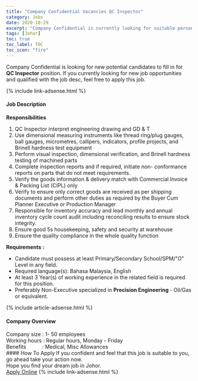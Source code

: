 ```yaml
---
title: "Company Confidential Vacancies QC Inspector" 
category: Jobs 
date: 2020-10-29 
excerpt: "Company Confidential is currently looking for suitable person to fill in the QC Inspector which positioned at Johor" 
tags: [Johor] 
toc: true 
toc_label: TOC 
toc_icon: "fire" 
--- 
```


<p>Company Confidential is looking for new potential candidates to fill in for <b>QC Inspector</b> position. If you currently looking for new job opportunities and qualified with the job desc, feel free to apply this job.
</p>{% include link-adsense.html %} 
<div><div><h4>Job Description</h4></div><div><div><span><div><div><div><strong>Responsibilities</strong></div><ol><li>QC Inspector interpret engineering drawing and GD &amp; T</li><li>Use dimensional measuring instruments like thread ring/plug gauges, ball gauges, micrometres, callipers, indicators, profile projects, and Brinell hardness test equipment</li><li>Perform visual inspection, dimensional verification, and Brinell hardness testing of machined parts</li><li>Complete inspection reports and if required, initiate non- conformance reports on parts that do not meet requirements.</li><li>Verify the goods information &amp; delivery match with Commercial Invoice &amp; Packing List (CIPL) only</li><li>Verify to ensure only correct goods are received as per shipping documents and perform other duties as required by the Buyer Cum Planner Executive or Production Manager</li><li>Responsible for inventory accuracy and lead monthly and annual inventory cycle count audit including reconciling results to ensure stock integrity.</li><li>Ensure good 5s housekeeping, safety and security at warehouse</li><li>Ensure the quality compliance in the whole quality function</li></ol><div><strong>Requirements :</strong></div></div><ul><li>Candidate must possess at least Primary/Secondary School/SPM/"O" Level&#160;in any field.</li><li>Required language(s):&#160;Bahasa Malaysia, English</li><li>At least 3&#160;Year(s) of working experience in the related field is required for this position.</li><li>Preferably Non-Executive specialized in <strong>Precision Engineering </strong>- Oil/Gas or equivalent.</li></ul></div></span></div></div></div> 
{% include article-adsense.html %} 
<div><div><h4>Company Overview</h4></div><div><div><span><div><div>Company size : 1- 50 employees</div>
<div>Working hours : Regular hours, Monday - Friday</div>
<div>Benefits&#160; &#160; &#160; &#160; &#160; &#160;: Medical, Misc Allowances</div></div></span></div></div></div> 
#### How To Apply 
If you confident and feel that this job is suitable to you, go ahead take your action now. <br/> 
Hope you find your dream job in Johor. <br/> 
<a href="https://www.jobstreet.com.my/en/job/qc-inspector-4414082?jobId=jobstreet-my-job-4414082&sectionRank=16&token=0~4e0c7a81-5c92-485b-aa3f-8d9639f2c0e4&fr=SRP%20View%20In%20New%20Ta" class="btn btn--info" target="_blank" rel="nofollow noopenner">Apply Online</a> 
{% include link-adsense.html %} 